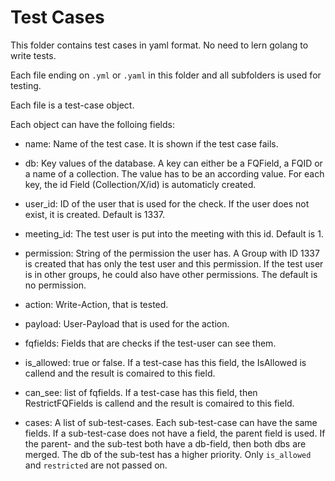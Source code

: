 # Test Cases

This folder contains test cases in yaml format. No need to lern golang to write
tests.

Each file ending on `.yml` or `.yaml` in this folder and all subfolders is used
for testing.

Each file is a test-case object.

Each object can have the folloing fields:

* name: Name of the test case. It is shown if the test case fails.

* db: Key values of the database. A key can either be a FQField, a FQID or a
  name of a collection. The value has to be an according value. For each key, the
  id Field (Collection/X/id) is automaticly created.

* user_id: ID of the user that is used for the check. If the user does not
  exist, it is created. Default is 1337.

* meeting_id: The test user is put into the meeting with this id. Default is 1.

* permission: String of the permission the user has. A Group with ID 1337 is
  created that has only the test user and this permission. If the test user is
  in other groups, he could also have other permissions. The default is no
  permission.

* action: Write-Action, that is tested.

* payload: User-Payload that is used for the action.

* fqfields: Fields that are checks if the test-user can see them.

* is_allowed: true or false. If a test-case has this field, the IsAllowed is
  callend and the result is comaired to this field.

* can_see: list of fqfields. If a test-case has this field, then
  RestrictFQFields is callend and the result is comaired to this field.

* cases: A list of sub-test-cases. Each sub-test-case can have the same fields.
  If a sub-test-case does not have a field, the parent field is used. If the
  parent- and the sub-test both have a db-field, then both dbs are merged. The
  db of the sub-test has a higher priority. Only `is_allowed` and `restricted`
  are not passed on.